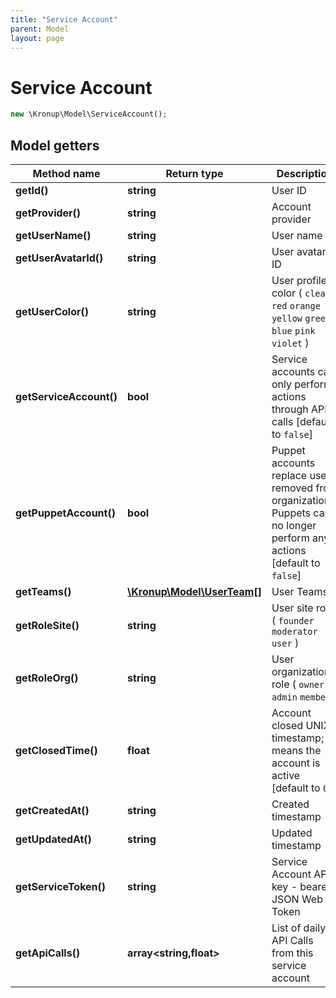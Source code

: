 ```yaml
---
title: "Service Account"
parent: Model
layout: page
---
```


# Service Account

```php
new \Kronup\Model\ServiceAccount();
```

## Model getters

Method name | Return type | Description
------------ | ------------- | -------------
**getId()** | **string** | User ID
**getProvider()** | **string** | Account provider
**getUserName()** | **string** | User name
**getUserAvatarId()** | **string** | User avatar ID
**getUserColor()** | **string** | User profile color ( `clear` `red` `orange` `yellow` `green` `blue` `pink` `violet` )
**getServiceAccount()** | **bool** | Service accounts can only perform actions through API calls   [default to `false`]
**getPuppetAccount()** | **bool** | Puppet accounts replace users removed from organizations. Puppets can no longer perform any actions   [default to `false`]
**getTeams()** | [**\Kronup\Model\UserTeam[]**](../UserTeam) | User Teams
**getRoleSite()** | **string** | User site role ( `founder` `moderator` `user` )
**getRoleOrg()** | **string** | User organization role ( `owner` `admin` `member` )
**getClosedTime()** | **float** | Account closed UNIX timestamp; 0 means the account is active   [default to `0`]
**getCreatedAt()** | **string** | Created timestamp
**getUpdatedAt()** | **string** | Updated timestamp
**getServiceToken()** | **string** | Service Account API key - bearer JSON Web Token
**getApiCalls()** | **array<string,float>** | List of daily API Calls from this service account

